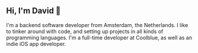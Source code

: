 ## Hi, I'm David 👋
I'm a backend software developer from Amsterdam, the Netherlands. I like to tinker around with code, and setting up projects in all kinds of programming languages. I'm a full-time developer at Coolblue, as well as an indie iOS app developer.

